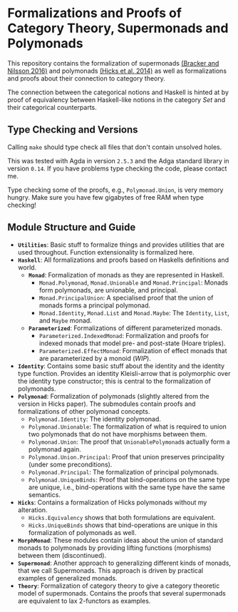  
# Formalizations and Proofs of Category Theory, Supermonads and Polymonads 

This repository contains the formalization of supermonads [(Bracker and Nilsson 2016)](http://www.cs.nott.ac.uk/~psxjb5/publications/2016-BrackerNilsson-Supermonads.pdf) 
and polymonads [(Hicks et al. 2014)](http://www.cs.bham.ac.uk/~pbl/msfp2014/polymonad.pdf)
as well as formalizations and proofs about their connection to category theory.

The connection between the categorical notions and Haskell is hinted at
by proof of equivalency between Haskell-like notions in the category *Set*
and their categorical counterparts.

## Type Checking and Versions

Calling `make` should type check all files that don't contain 
unsolved holes.

This was tested with Agda in version `2.5.3` and the Adga standard library 
in version `0.14`. If you have problems type checking the code, please contact
me.

Type checking some of the proofs, e.g., `Polymonad.Union`, is very memory hungry. 
Make sure you have few gigabytes of free RAM when type checking!

## Module Structure and Guide

* **`Utilities`**:
  Basic stuff to formalize things and provides utilities that
  are used throughout. Function extensionality is formalized here.
* **`Haskell`**:
  All formalizations and proofs based on Haskells definitions and world.
  * **`Monad`**:
    Formalization of monads as they are represented in Haskell.
    * `Monad.Polymonad`, `Monad.Unionable` and `Monad.Principal`:
      Monads form polymonads, are unionable, and principal.
    * `Monad.PrincipalUnion`:
      A specialised proof that the union of monads forms a principal polymonad.
    * `Monad.Identity`, `Monad.List` and `Monad.Maybe`:
      The `Identity`, `List`, and `Maybe` monad.
  * **`Parameterized`**:
    Formalizations of different parameterized monads.
    * `Parameterized.IndexedMonad`: 
      Formalization and proofs for indexed monads that model pre- and post-state (Hoare triples).
    * `Parameterized.EffectMonad`:
      Formalization of effect monads that are parameterized by a monoid (*WIP*).
* **`Identity`**:
  Contains some basic stuff about the identity and the identity type function.
  Provides an identity Kleisli-arrow that is polymorphic over the identity type
  constructor; this is central to the formalization of polymonads.
* **`Polymonad`**:
  Formalization of polymonads (slightly altered from the version in Hicks paper).
  The submodules contain proofs and formalizations of other polymonad concepts.
  * `Polymonad.Identity`: 
    The identity polymonad.
  * `Polymonad.Unionable`: 
    The formalization of what is required to 
    union two polymonads that do not have morphisms between them.
  * `Polymonad.Union`: 
    The proof that `UnionablePolymonad`s actually form a polymonad again.
  * `Polymonad.Union.Principal`: 
    Proof that union preserves principality (under some preconditions).
  * `Polymonad.Principal`: 
    The formalization of principal polymonads.
  * `Polymonad.UniqueBinds`: 
    Proof that bind-operations on the same type 
    are unique, i.e., bind-operations with the same type have the same semantics.
* **`Hicks`**:
  Contains a formalization of Hicks polymonads without 
  my alteration. 
  * `Hicks.Equivalency` shows that both formulations are equivalent.
  * `Hicks.UniqueBinds` shows that bind-operations are unique in this formalization of polymonads as well.
* **`MorphMonad`**: 
  These modules contain ideas about the union of standard monads to polymonads by providing lifting
  functions (morphisms) between them (discontinued).
* **`Supermonad`**:
  Another approach to generalizing different kinds of monads, that we call Supermonads. 
  This approach is driven by practical examples of generalized monads.
* **`Theory`**:
  Formalization of category theory to give a category theoretic model of supermonads.
  Contains the proofs that several supermonads are equivalent to lax 2-functors as examples.
